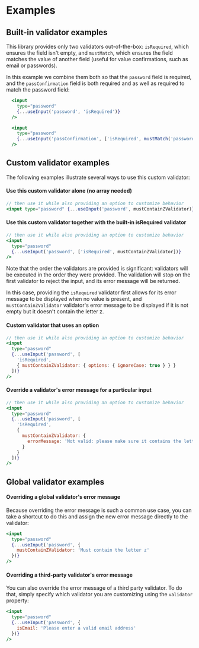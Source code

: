 # Examples

## Built-in validator examples

This library provides only two validators out-of-the-box: `isRequired`, which ensures the field isn't empty, and `mustMatch`, which
ensures the field matches the value of another field (useful for value confirmations, such as email or passwords).

In this example we combine them both so that the `password` field is required, and the `passConfirmation` field is both
required and as well as required to match the password field:

```jsx
  <input
    type="password"
    {...useInput('password', 'isRequired')}
  />

  <input
    type="password"
    {...useInput('passConfirmation', ['isRequired', mustMatch('password')] )}
  />
```

## Custom validator examples

The following examples illustrate several ways to use this custom validator:

#### Use this custom validator alone (no array needed)

```jsx
// then use it while also providing an option to customize behavior
<input type="password" {...useInput('password', mustContainZValidator)} />
```

#### Use this custom validator together with the built-in isRequired validator

```jsx
// then use it while also providing an option to customize behavior
<input
  type="password"
  {...useInput('password', ['isRequired', mustContainZValidator])}
/>
```

Note that the order the validators are provided is significant: validators will be executed in the order they were provided. The validation will stop on the first validator to reject the input, and its error message will be returned.

In this case, providing the `isRequired` validator first allows for its error message to be displayed when no value is present, and `mustContainZValidator` validator's error message to be displayed if it is not empty but it doesn't contain the letter z.

#### Custom validator that uses an option

```jsx
// then use it while also providing an option to customize behavior
<input
  type="password"
  {...useInput('password', [
    'isRequired',
    { mustContainZValidator: { options: { ignoreCase: true } } }
  ])}
/>
```

#### Override a validator's error message for a particular input

```jsx
// then use it while also providing an option to customize behavior
<input
  type="password"
  {...useInput('password', [
    'isRequired',
    {
      mustContainZValidator: {
        errorMessage: 'Not valid: please make sure it contains the letter z.'
      }
    }
  ])}
/>
```

## Global validator examples

#### Overriding a global validator's error message

Because overriding the error message is such a common use case, you can take a shortcut to do this and assign the new error message directly to the validator:

```jsx
<input
  type="password"
  {...useInput('password', {
    mustContainZValidator: 'Must contain the letter z'
  })}
/>
```

#### Overriding a third-party validator's error message

You can also override the error message of a third party validator. To do that, simply specify which validator you are customizing using the `validator` property:

```jsx
<input
  type="password"
  {...useInput('password', {
    isEmail: 'Please enter a valid email address'
  })}
/>
```
